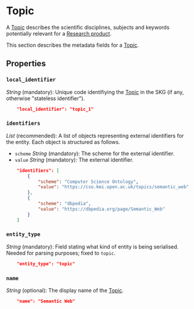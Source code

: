 # Topic

A [Topic](#topic) describes the scientific disciplines, subjects and keywords potentially relevant for a [Research product](https://skg-if.github.io/interoperability-framework/research-product).


This section describes the metadata fields for a [Topic](#topic).


## Properties

### `local_identifier`		
*String* (mandatory): Unique code identifiying the [Topic](#topic) in the SKG (if any, otherwise "stateless identifier").
 
```json
    "local_identifier": "topic_1"
```

### `identifiers`
*List* (recommended):  A list of objects representing external identifiers for the entity. Each object is structured as follows.
- `scheme` *String* (mandatory): The scheme for the external identifier.
- `value` *String* (mandatory): The external identifier.

 
```json
    "identifiers": [
        {
            "scheme": "Computer Science Ontology",
            "value": "https://cso.kmi.open.ac.uk/topics/semantic_web"
        },
        {
            "scheme": "dbpedia",
            "value": "https://dbpedia.org/page/Semantic_Web"
        }
    ]
```

### `entity_type`
*String* (mandatory): Field stating what kind of entity is being serialised. Needed for parsing purposes; fixed to `topic`.

```json
    "entity_type": "topic"
```

### `name`
*String* (optional): The display name of the [Topic](#topic).

```json
    "name": "Semantic Web"
```